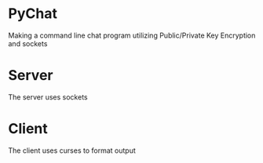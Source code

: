 # PyChat

Making a command line chat program utilizing Public/Private Key Encryption and sockets

# Server
The server uses sockets

# Client
The client uses curses to format output
